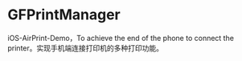 # GFPrintManager
iOS-AirPrint-Demo，To achieve the end of the phone to connect the printer。实现手机端连接打印机的多种打印功能。
